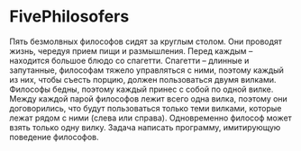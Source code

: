 # FivePhilosofers
Пять безмолвных философов сидят за круглым столом. Они проводят жизнь, чередуя прием пищи и размышления. Перед каждым – находится большое блюдо со спагетти. Спагетти – длинные и запутанные, философам тяжело управляться с ними, поэтому каждый из них, чтобы съесть порцию, должен пользоваться двумя вилками. Философы бедны, поэтому каждый принес с собой по одной вилке. Между каждой парой философов лежит всего одна вилка, поэтому они договорились, что будут пользоваться только теми вилками, которые лежат рядом с ними (слева или справа). Одновременно философ может взять только одну вилку. Задача написать программу, имитирующую поведение философов.
